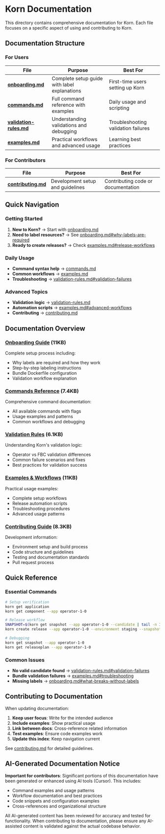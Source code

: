 # Korn Documentation

This directory contains comprehensive documentation for Korn. Each file focuses on a specific aspect of using and contributing to Korn.

## Documentation Structure

### For Users

| File | Purpose | Best For |
|------|---------|----------|
| **[onboarding.md](onboarding.md)** | Complete setup guide with label explanations | First-time users setting up Korn |
| **[commands.md](commands.md)** | Full command reference with examples | Daily usage and scripting |
| **[validation-rules.md](validation-rules.md)** | Understanding validations and debugging | Troubleshooting validation failures |
| **[examples.md](examples.md)** | Practical workflows and advanced usage | Learning best practices |

### For Contributors

| File | Purpose | Best For |
|------|---------|----------|
| **[contributing.md](contributing.md)** | Development setup and guidelines | Contributing code or documentation |

## Quick Navigation

### Getting Started
1. **New to Korn?** → Start with [onboarding.md](onboarding.md)
2. **Need to label resources?** → See [onboarding.md#why-labels-are-required](onboarding.md#why-labels-are-required)
3. **Ready to create releases?** → Check [examples.md#release-workflows](examples.md#release-workflows)

### Daily Usage
- **Command syntax help** → [commands.md](commands.md)
- **Common workflows** → [examples.md](examples.md)
- **Troubleshooting** → [validation-rules.md#validation-failures](validation-rules.md#validation-failures)

### Advanced Topics
- **Validation logic** → [validation-rules.md](validation-rules.md)
- **Automation scripts** → [examples.md#advanced-workflows](examples.md#advanced-workflows)
- **Contributing** → [contributing.md](contributing.md)

## Documentation Overview

### [Onboarding Guide](onboarding.md) (11KB)
Complete setup process including:
- Why labels are required and how they work
- Step-by-step labeling instructions
- Bundle Dockerfile configuration
- Validation workflow explanation

### [Commands Reference](commands.md) (7.4KB)
Comprehensive command documentation:
- All available commands with flags
- Usage examples and patterns
- Common workflows and debugging

### [Validation Rules](validation-rules.md) (6.1KB)
Understanding Korn's validation logic:
- Operator vs FBC validation differences
- Common failure scenarios and fixes
- Best practices for validation success

### [Examples & Workflows](examples.md) (11KB)
Practical usage examples:
- Complete setup workflows
- Release automation scripts
- Troubleshooting procedures
- Advanced usage patterns

### [Contributing Guide](contributing.md) (8.3KB)
Development information:
- Environment setup and build process
- Code structure and guidelines
- Testing and documentation standards
- Pull request process

## Quick Reference

### Essential Commands
```bash
# Setup verification
korn get application
korn get component --app operator-1-0

# Release workflow
SNAPSHOT=$(korn get snapshot --app operator-1-0 --candidate | tail -n 1 | awk '{print $1}')
korn create release --app operator-1-0 --environment staging --snapshot $SNAPSHOT

# Debugging
korn get snapshot --app operator-1-0
korn get releaseplan --app operator-1-0
```

### Common Issues
- **No valid candidate found** → [validation-rules.md#validation-failures](validation-rules.md#validation-failures)
- **Bundle validation failures** → [examples.md#troubleshooting](examples.md#troubleshooting-common-issues)
- **Missing labels** → [onboarding.md#what-breaks-without-labels](onboarding.md#what-breaks-without-labels)

## Contributing to Documentation

When updating documentation:

1. **Keep user focus**: Write for the intended audience
2. **Include examples**: Show practical usage
3. **Link between docs**: Cross-reference related information
4. **Test examples**: Ensure code examples work
5. **Update this index**: Keep navigation current

See [contributing.md](contributing.md) for detailed guidelines.

## AI-Generated Documentation Notice

**Important for contributors**: Significant portions of this documentation have been generated or enhanced using AI tools (Cursor). This includes:

- Command examples and usage patterns
- Workflow documentation and best practices
- Code snippets and configuration examples
- Cross-references and organizational structure

All AI-generated content has been reviewed for accuracy and tested for functionality. When contributing to documentation, please ensure any AI-assisted content is validated against the actual codebase behavior.